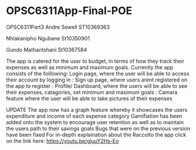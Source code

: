 # OPSC6311App-Final-POE

OPSC6311Part3
Andre Sewell ST10369363

Nhlakanipho Ngubane St10350901

Gundo Mathantshani St10367584

The app is catered for the user to budget, in terms of how they track their expenses as well as minimum and maximum goals. Currently the app consists of the foillowing: Login page, where the user will be able to access their account by logging in : Sign up page, where users arent registered on the app to register : Profile/ Dashboard, where the users will be able to see their expenses, catagories, set minimum and maximum goals : Camara feature where the user will be able to take pictures of their expenses

UPDATE
The app now has a graph feature whereby it showcases the users expenditure and income of each expense category
Gamifiation has been added onto the system to encourage user retention as well as to maintain the users path to their savings goals
Bugs that were on the previous version have been fixed
For in-depth explaination about the Raccolto the app click on the link here: https://youtu.be/gjuuY2Hs-Eo 

